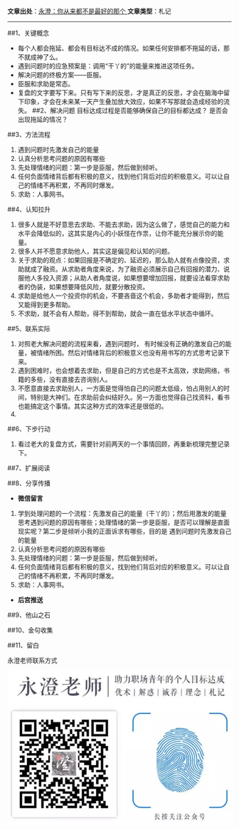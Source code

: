

**文章出处**：[永澄：你从来都不是最好的那个 ](https://mp.weixin.qq.com/s/wSiYo371oNa7GnPaVLIxVA)
**文章类型**：札记

------------------------------------

##1、关键概念
- 每个人都会拖延、都会有目标达不成的情况。如果任何安排都不拖延的话，那不就成神了么。
- 遇到问题时的应急预案是：调用“干丫的”的能量来推进这项任务。
- 解决问题的终极方案——臣服。
- 臣服和求助是常态。
- 复盘的文字要写下来。只有写下来的反思，才是真正的反思，才会在脑海中留下印象，才会在未来某一天产生叠加放大效应，如果不写那就会造成经验的流失。
##2、解决问题
目标达成过程是否能够确保自己的目标都达成？
是否会出现拖延的情况？


##3、方法流程
1. 遇到问题时先激发自己的能量
2. 认真分析思考问题的原因有哪些
3. 先处理情绪的问题：第一步是臣服，然后做到倾听。
4. 任何负面情绪背后都有积极的意义，找到他们背后对应的积极意义。可以让自己的情绪不再积累，不再同时爆发。
5. 求助：人事网书。

##4、认知拉升
1. 很多人就是不好意思去求助、不能去求助，因为这么做了，感觉自己的能力和水平会降低似的，这其实是内心的小妖怪在作祟，让你不能充分展示你的能量。
2. 很多人并不愿意求助他人，其实这是偏见和认知的问题。
3. 关于求助的观点：如果回报是不确定的、延迟的，那么助人就有点像投资，求助就成了融资。从求助者角度来说，为了融资必须展示自己有回报的潜力、说服他人多投入资源；从助人者角度说，如果想要增加回报，就要设法看穿求助者的伪装，如果想要降低风险，就要分散投资。
4. 求助是给他人一个投资你的机会，不要吝啬这个机会，多助者才能得到，然后又能得到更多帮助。
5. 不求助，就不会有人帮助，得不到帮助，就会一直在低水平状态中循环。

##5、联系实际
1. 对照老大解决问题的流程来看，遇到问题时，
有时候没有正确的激发自己的能量，被情绪所困。然后对情绪背后的积极意义也没有用书写的方式思考记录下来。
2. 遇到困难时，也会想着去求助，但是自己的方式也是不太高效，求助网络，书籍的多些，没有直接去咨询别人。
3. 不愿意直接去求助别人，一方面是觉得怕自己的问题太低级，怕占用别人的时间，特别是大神们。在求助前会纠结好久。另一方面也觉得自己找资料，看书也能搞定这个事情。其实这种方式的效率还是很低的。
4. 

##6、下步行动
1. 看过老大的复盘方式，需要针对前两天的一个事情回顾，再重新梳理完整记录下。

##7、扩展阅读

##8、分享传播

- **微信留言**
1. 学到处理问题的一个流程：先激发自己的能量（干丫的）；然后用激发的能量思考遇到问题的原因有哪些；处理情绪的第一步是臣服，是否可以理解是直面现实呢？第二步是倾听小我的正面诉求有哪些，目的是
 遇到问题时先激发自己的能量
2. 认真分析思考问题的原因有哪些
3. 先处理情绪的问题：第一步是臣服，然后做到倾听。
4. 任何负面情绪背后都有积极的意义，找到他们背后对应的积极意义。可以让自己的情绪不再积累，不再同时爆发。
5. 求助：人事网书。
-	**后宫推送**

##9、他山之石

##10、金句收集

##11、留白


永澄老师联系方式

![](./_image/永澄老师公众号图片.webp.jpg)


	
